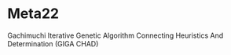 # Meta22
Gachimuchi Iterative Genetic Algorithm Connecting Heuristics And Determination (GIGA CHAD)
